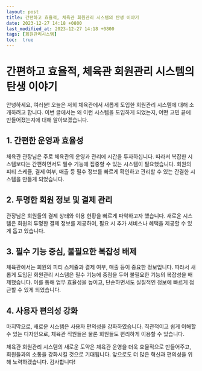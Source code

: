 ```yaml
---
layout: post
title: 간편하고 효율적, 체육관 회원관리 시스템의 탄생 이야기
date: 2023-12-27 14:18 +0800
last_modified_at: 2023-12-27 14:18 +0800
tags: [회원관리시스템]
toc:  true
---
```


# 간편하고 효율적, 체육관 회원관리 시스템의 탄생 이야기

안녕하세요, 여러분! 오늘은 저희 체육관에서 새롭게 도입한 회원관리 시스템에 대해 소개하려고 합니다. 이번 글에서는 왜 이런 시스템을 도입하게 되었는지, 어떤 고민 끝에 만들어졌는지에 대해 알아보겠습니다.

## 1. 간편한 운영과 효율성

체육관 관장님은 주로 체육관의 운영과 관리에 시간을 투자하십니다. 따라서 복잡한 시스템보다는 간편하면서도 필수 기능에 집중할 수 있는 시스템이 필요했습니다. 회원의 피티 스케쥴, 결제 여부, 매출 등 필수 정보를 빠르게 확인하고 관리할 수 있는 간결한 시스템을 만들게 되었습니다.

## 2. 투명한 회원 정보 및 결제 관리

관장님은 회원들의 결제 상태와 이용 현황을 빠르게 파악하고자 했습니다. 새로운 시스템은 회원의 투명한 결제 정보를 제공하여, 필요 시 추가 서비스나 혜택을 제공할 수 있게 돕고 있습니다.

## 3. 필수 기능 중심, 불필요한 복잡성 배제

체육관에서는 회원의 피티 스케쥴과 결제 여부, 매출 등이 중요한 정보입니다. 따라서 새롭게 도입된 회원관리 시스템은 필수 기능에 중점을 두어 불필요한 기능의 복잡성을 배제했습니다. 이를 통해 업무 효율성을 높이고, 단순하면서도 실질적인 정보에 빠르게 접근할 수 있게 되었습니다.

## 4. 사용자 편의성 강화

마지막으로, 새로운 시스템은 사용자 편의성을 강화하였습니다. 직관적이고 쉽게 이해할 수 있는 디자인으로, 체육관 직원들은 물론 회원들도 편리하게 이용할 수 있습니다.

체육관 회원관리 시스템의 새로운 도약은 체육관 운영을 더욱 효율적으로 만들어주고, 회원들과의 소통을 강화시킬 것으로 기대됩니다. 앞으로도 더 많은 혁신과 편의성을 위해 노력하겠습니다. 감사합니다!
